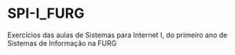 # SPI-I_FURG
Exercícios das aulas de Sistemas para Internet I, do primeiro ano de Sistemas de Informação na FURG
